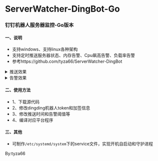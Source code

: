 # ServerWatcher-DingBot-Go
### 钉钉机器人服务器监控-Go版本
#### 一、说明
- 支持windows、支持linux各种架构
- 支持定时推送服务器状态、内存告警、Cpu飙高告警、负载率告警
- 参考https://github.com/tyza66/ServerWatcher-DingBot
<details><summary>推送效果</summary>
<img src="./images/定时检查.png"/>
</details>
<details><summary>告警效果</summary>
<img src="./images/告警.png"/>
</details>

#### 二、使用方法
- 1、下载源代码
- 2、修改dingding机器人token和加签信息
- 3、修改推送时间和告警阈值等
- 4、编译对应平台程序

#### 三、其他
- 可制作`/etc/systemd/system`下的service文件，实现开机自启动和守护进程

By:tyza66
